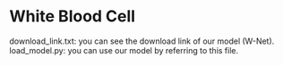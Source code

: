 # White Blood Cell
download_link.txt: you can see the download link of our model (W-Net). <br/>
load_model.py: you can use our model by referring to this file. <br/>

